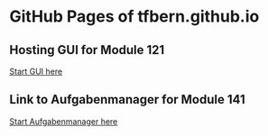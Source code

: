 # GitHub Pages of tfbern.github.io

## Hosting GUI for Module 121
[Start GUI here](m121/index.html)

## Link to Aufgabenmanager for Module 141
[Start Aufgabenmanager here](http://aufgabenmanager.herokuapp.com/)
